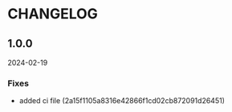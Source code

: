# CHANGELOG

<!--- next entry here -->

## 1.0.0
2024-02-19

### Fixes

- added ci file (2a15f1105a8316e42866f1cd02cb872091d26451)